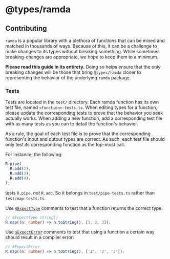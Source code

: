 # @types/ramda

## Contributing

`ramda` is a popular library with a plethora of functions that can be mixed and matched in thousands of ways. Because of this, it can be a challenge to make changes to its types without breaking something. While sometimes breaking-changes are appropriate, we hope to keep them to a minimum.

**Please read this guide in its entirety.** Doing so helps ensure that the only breaking changes will be those that bring `@types/ramda` closer to representing the behavior of the underlying `ramda` package.

### Tests

Tests are located in the `test/` directory. Each ramda function has its own test file, named `<function>-tests.ts`. When editing types for a function, please update the corresponding tests to prove that the behavior you seek actually works. When adding a new function, add a corresponding test file with as many tests as you can to detail the function's behavior.

As a rule, the goal of each test file is to prove that the corresponding function's input and output types are correct. As such, each test file should only test its corresponding function as the top-most call.

For instance, the following:

```ts
R.pipe(
  R.add(2),
  R.add(3),
  R.add(4),
);
```

tests `R.pipe`, _not_ `R.add`. So it belongs in `test/pipe-tests.ts` rather than `test/map-tests.ts`.

Use [`$ExpectType`](https://github.com/microsoft/dtslint/blob/43859c39/README.md#write-tests) comments to test that a function returns the correct type:

```ts
// $ExpectType string[]
R.map((n: number) => n.toString(), [1, 2, 3]);
```

Use [`$ExpectError`](https://github.com/microsoft/dtslint/blob/43859c39/README.md#write-tests) comments to test that using a function a certain way should result in a compiler error:

```ts
// $ExpectError
R.map((n: number) => n.toString(), ['1', '2', '3']);
```
